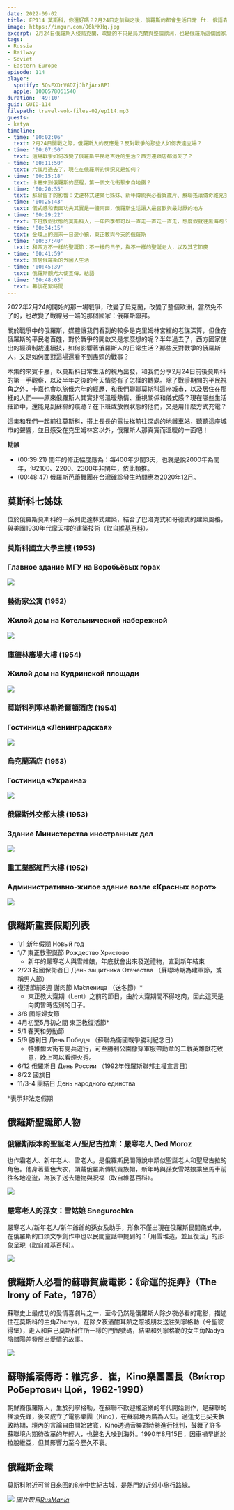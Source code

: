 ```yaml
---
date: 2022-09-02
title: EP114 莫斯科，你還好嗎？2月24日之前與之後，俄羅斯的都會生活日常 ft. 俄語森林 卡嘉
image: https://imgur.com/O6kMKHq.jpg
excerpt: 2月24日俄羅斯入侵烏克蘭，改變的不只是烏克蘭與整個歐洲，也是俄羅斯這個國家。在克里姆林宮以外的人們，是怎麼看待這場戰爭？這場軍事行動如何改變了他們的生活？至今已經超過六個月，老百姓的生活中又有哪些變與不變？讓我們跟著旅俄六年的卡嘉一起去看看莫斯科現在的情況吧！
tags:
- Russia
- Railway
- Soviet
- Eastern Europe
episode: 114
player:
  spotify: 5QsFXDrVGDZjJhZjArxBP1
  apple: 1000578061540
duration: '49:10'
guid: GUID-114
filepath: travel-wok-files-02/ep114.mp3
guests:
- katya
timeline:
- time: '00:02:06'
  text: 2月24日開戰之際，俄羅斯人的反應是？反對戰爭的那些人如何表達立場？
- time: '00:07:50'
  text: 這場戰爭如何改變了俄羅斯平民老百姓的生活？西方連鎖店都消失了？
- time: '00:11:50'
  text: 六個月過去了，現在在俄羅斯的情況又是如何？
- time: '00:15:18'
  text: 卡嘉來到俄羅斯的歷程，第一個文化衝擊來自地鐵？
- time: '00:20:55'
  text: 蘇聯留下的影響：史達林式建築七姊妹、新年傳統與必看賀歲片、蘇聯搖滾傳奇維克多．崔
- time: '00:25:43'
  text: 儀式感和表面功夫其實是一體兩面，俄羅斯生活讓人最喜歡與最討厭的地方
- time: '00:29:22'
  text: 下班放假狀態的莫斯科人，一年四季都可以一直走一直走一直走，想度假就往黑海跑？
- time: '00:34:15'
  text: 金環上的週末一日遊小鎮，東正教與今天的俄羅斯
- time: '00:37:40'
  text: 和西方不一樣的聖誕節：不一樣的日子，與不一樣的聖誕老人，以及其它節慶
- time: '00:41:59'
  text: 旅居俄羅斯的外國人生活
- time: '00:45:39'
  text: 俄羅斯觀光大使宣傳，結語
- time: '00:48:03'
  text: 幕後花絮時間
---
```

2022年2月24的開始的那一場戰爭，改變了烏克蘭，改變了整個歐洲，當然免不了的，也改變了戰線另一端的那個國家：俄羅斯聯邦。

關於戰爭中的俄羅斯，媒體讓我們看到的較多是克里姆林宮裡的老謀深算，但住在俄羅斯的平民老百姓，對於戰爭的開啟又是怎麼想的呢？半年過去了，西方國家使出的經濟制裁連續技，如何影響著俄羅斯人的日常生活？那些反對戰爭的俄羅斯人，又是如何面對這場還看不到盡頭的戰事？

本集的來賓卡嘉，以莫斯科日常生活的視角出發，和我們分享2月24日前後莫斯科的第一手觀察，以及半年之後的今天情勢有了怎樣的轉變。除了戰爭期間的平民視角之外，卡嘉也會以旅俄六年的經歷，和我們聊聊莫斯科這座城市，以及居住在那裡的人們——原來俄羅斯人其實非常溫暖熱情、重視關係和儀式感？現在哪些生活細節中，還能見到蘇聯的痕跡？在下班或放假狀態的他們，又是用什麼方式充電？

這集和我們一起前往莫斯科，搭上長長的電扶梯前往深處的地鐵車站，聽聽這座城市的聲響，並且感受在克里姆林宮以外，俄羅斯人那真實而溫暖的一面吧！

**勘誤**

* (00:39:21) 閏年的修正幅度應為：每400年少閏3天，也就是說2000年為閏年，但2100、2200、2300年非閏年，依此類推。
* (00:48:47) 俄羅斯芭蕾舞團在台灣確診發生時間應為2020年12月。

## 莫斯科七姊妹

位於俄羅斯莫斯科的一系列史達林式建築，結合了巴洛克式和哥德式的建築風格，與美國1930年代摩天樓的建築技術（取自[維基百科](https://zh.wikipedia.org/zh-tw/%E4%B8%83%E5%A7%90%E5%A6%B9_(%E8%8E%AB%E6%96%AF%E7%A7%91))）。

### 莫斯科國立大學主樓 (1953)
### Главное здание МГУ на Воробьёвых горах
![](https://upload.wikimedia.org/wikipedia/commons/thumb/d/d8/Moskau_Uni.jpg/450px-Moskau_Uni.jpg)

### 藝術家公寓 (1952)
### Жилой дом на Котельнической набережной
![](https://upload.wikimedia.org/wikipedia/commons/thumb/9/95/Kotelnicheskaya_Tower_00.jpg/450px-Kotelnicheskaya_Tower_00.jpg)

### 庫德林廣場大樓 (1954)
### Жилой дом на Кудринской площади
![](https://upload.wikimedia.org/wikipedia/commons/thumb/4/4c/Kudrinskaya_Square_Building_in_Moscow.jpg/450px-Kudrinskaya_Square_Building_in_Moscow.jpg)

### 莫斯科列寧格勒希爾頓酒店 (1954)
### Гостиница «Ленинградская»
![](https://upload.wikimedia.org/wikipedia/commons/thumb/a/a3/Leningradskaja002.JPG/450px-Leningradskaja002.JPG)

### 烏克蘭酒店 (1953)
### Гостиница «Украина»
![](https://upload.wikimedia.org/wikipedia/commons/thumb/9/96/Hotel_Ukraina.jpg/450px-Hotel_Ukraina.jpg)

### 俄羅斯外交部大樓 (1953)
### Здание Министерства иностранных дел
![](https://upload.wikimedia.org/wikipedia/commons/thumb/d/d1/RIAN_archive_97025_The_Foreign_Ministry_of_Russia.jpg/450px-RIAN_archive_97025_The_Foreign_Ministry_of_Russia.jpg)

### 重工業部紅門大樓 (1952)
### Административно-жилое здание возле «Красных ворот»
![](https://upload.wikimedia.org/wikipedia/commons/thumb/0/01/Moscow%2C_Dushkin%27s_Tower.jpg/450px-Moscow%2C_Dushkin%27s_Tower.jpg)

## 俄羅斯重要假期列表

* 1/1 新年假期 Новый год
* 1/7 東正教聖誕節 Рождество Христово
  * 新年的嚴寒老人與雪姑娘，年底就會出來發送禮物，直到新年結束
* 2/23 祖國保衛者日 День защитника Отечества （蘇聯時期為建軍節，或稱男人節）
* 復活節前8週 謝肉節 Ма́сленица （送冬節）*
  * 東正教大齋期（Lent）之前的節日，由於大齋期間不得吃肉，因此這天是向肉暫時告別的日子。
* 3/8 國際婦女節
* 4月初至5月初之間 東正教復活節*
* 5/1 春天和勞動節
* 5/9 勝利日 День Победы （蘇聯為衛國戰爭勝利紀念日）
  * 特維爾大街有閱兵遊行，可至勝利公園像穿軍服帶勳章的二戰英雄獻花致意，晚上可以看煙火秀。
* 6/12 俄羅斯日 День России （1992年俄羅斯聯邦主權宣言日）
* 8/22 國旗日
* 11/3-4 團結日 День народного единства

*表示非法定假期

## 俄羅斯聖誕節人物

### 俄羅斯版本的聖誕老人/聖尼古拉斯：嚴寒老人 Ded Moroz

也作霜老人、新年老人、雪老人，是俄羅斯民間傳說中類似聖誕老人和聖尼古拉的角色。他身著藍色大衣，頭戴俄羅斯傳統貴族帽，新年時與孫女雪姑娘乘坐馬車前往各地巡遊，為孩子送去禮物與祝福（取自維基百科）。

![](https://upload.wikimedia.org/wikipedia/commons/thumb/c/ce/Ded_Moroz_72.jpg/300px-Ded_Moroz_72.jpg)

### 嚴寒老人的孫女：雪姑娘 Snegurochka

嚴寒老人/新年老人/新年爺爺的孫女及助手，形象不僅出現在俄羅斯民間儀式中，在俄羅斯的口頭文學創作中也以民間童話中提到的：「用雪堆造，並且復活」的形象呈現（取自維基百科）。

![](https://upload.wikimedia.org/wikipedia/commons/thumb/5/5f/Vasnetsov_Snegurochka.jpg/300px-Vasnetsov_Snegurochka.jpg)

## 俄羅斯人必看的蘇聯賀歲電影：《命運的捉弄》（The Irony of Fate，1976）

蘇聯史上最成功的愛情喜劇片之一，至今仍然是俄羅斯人除夕夜必看的電影，描述住在莫斯科的主角Zhenya，在除夕夜酒酣耳熱之際被朋友送往列寧格勒（今聖彼得堡），走入和自己莫斯科住所一樣的門牌號碼，結果和列寧格勒的女主角Nadya陰錯陽差發展出愛情的故事。

![](https://upload.wikimedia.org/wikipedia/en/4/4b/Irony_of_Fate_poster.jpg)

## 蘇聯搖滾傳奇：維克多．崔，Kino樂團團長（Ви́ктор Ро́бертович Цой，1962-1990）

朝鮮裔俄羅斯人，生於列寧格勒，在蘇聯不歡迎搖滾樂的年代開始創作，是蘇聯的搖滾先鋒，後來成立了電影樂團（Kino），在蘇聯境內廣為人知。適逢戈巴契夫執政時期，境內的言論自由開始放寬，Kino透過音樂對時勢進行批判，鼓舞了許多蘇聯境內期待改革的年輕人，也聲名大噪到海外。1990年8月15日，因車禍早逝於拉脫維亞，但其影響力至今歷久不衰。

## 俄羅斯金環

莫斯科附近可當日來回的8座中世紀古城，是熱門的近郊小旅行路線。

![](https://rusmania.com/perch/resources/goldenring.jpg)
*圖片取自[RusMania](https://rusmania.com/golden-ring)*
